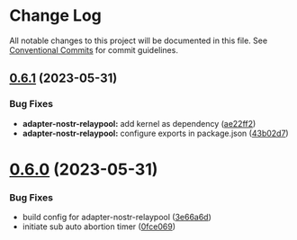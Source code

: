 # Change Log

All notable changes to this project will be documented in this file.
See [Conventional Commits](https://conventionalcommits.org) for commit guidelines.

## [0.6.1](https://github.com/jiftechnify/nostr-fetch/compare/v0.6.0...v0.6.1) (2023-05-31)

### Bug Fixes

* **adapter-nostr-relaypool:** add kernel as dependency ([ae22ff2](https://github.com/jiftechnify/nostr-fetch/commit/ae22ff2bf6ec7e74a111912fda2369eddbc24894))
* **adapter-nostr-relaypool:** configure exports in package.json ([43b02d7](https://github.com/jiftechnify/nostr-fetch/commit/43b02d7aadfe65e42d2398a6906b3c396985dfa7))

# [0.6.0](https://github.com/jiftechnify/nostr-fetch/compare/v0.5.4...v0.6.0) (2023-05-31)

### Bug Fixes

* build config for adapter-nostr-relaypool ([3e66a6d](https://github.com/jiftechnify/nostr-fetch/commit/3e66a6d11dead9b717c8f4c20619630957c15d37))
* initiate sub auto abortion timer ([0fce069](https://github.com/jiftechnify/nostr-fetch/commit/0fce06977d376c484b78d753739e542cbb830942))
